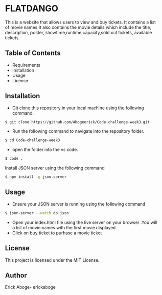 # FLATDANGO
This is a website that allows users to view and buy tickets. It contains a list of movie names.It also contains the movie details which include the title, description, poster, showtime,runtime,capacity,sold out tickets, available tickets.

## Table of Contents
* Requirements
* Installation
* Usage
* License

## Installation
* Git clone this repository in your local machine using the following command.
```bash
$ git clone https://github.com/Abogeerick/Code-challenge-week3.git
```
* Run the following command to navigate into   the repository folder.
```bash
$ cd Code-challenge-week3
```
* open the folder into the vs code.
```bash
$ code .
```
Install JSON server using the following command
```bash
$ npm install -g json.server
```

## Usage
* Ensure your JSON server is running using the following command
```bash
$ json-server --watch db.json
```
* Open your index.html file using the live server on your browser .You will a list of movie names with the first movie displayed.
* Click on buy ticket to purhase a movie ticket

## License
This project is licensed under the MIT License. 

## Author
Erick Aboge- erickaboge
